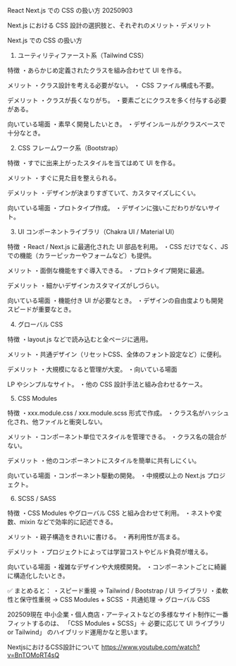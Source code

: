 React Next.js での CSS の扱い方 20250903

Next.js における CSS 設計の選択肢と、それぞれのメリット・デメリット

Next.js での CSS の扱い方
1. ユーティリティファースト系（Tailwind CSS）

特徴
・あらかじめ定義されたクラスを組み合わせて UI を作る。

 メリット
・クラス設計を考える必要がない。
・ CSS ファイル構成も不要。

デメリット
・クラスが長くなりがち。
・要素ごとにクラスを多く付与する必要がある。

向いている場面
・素早く開発したいとき。
・デザインルールがクラスベースで十分なとき。

2. CSS フレームワーク系（Bootstrap）

特徴
・すでに出来上がったスタイルを当てはめて UI を作る。

メリット
・すぐに見た目を整えられる。

デメリット
・デザインが決まりすぎていて、カスタマイズしにくい。

向いている場面
・プロトタイプ作成。
・デザインに強いこだわりがないサイト。

3. UI コンポーネントライブラリ（Chakra UI / Material UI）

特徴
・React / Next.js に最適化された UI 部品を利用。
・CSS だけでなく、JS での機能（カラーピッカーやフォームなど）も提供。

メリット
・面倒な機能をすぐ導入できる。
・プロトタイプ開発に最適。

デメリット
・細かいデザインカスタマイズがしづらい。

向いている場面
・機能付き UI が必要なとき。
・デザインの自由度よりも開発スピードが重要なとき。

4. グローバル CSS

特徴
・layout.js などで読み込むと全ページに適用。

メリット
・共通デザイン（リセットCSS、全体のフォント設定など）に便利。

デメリット
・大規模になると管理が大変。
・向いている場面

LP やシンプルなサイト。
・他の CSS 設計手法と組み合わせるケース。

5. CSS Modules

特徴
・xxx.module.css / xxx.module.scss 形式で作成。
・クラス名がハッシュ化され、他ファイルと衝突しない。

メリット
・コンポーネント単位でスタイルを管理できる。
・クラス名の競合がない。

デメリット
・他のコンポーネントにスタイルを簡単に共有しにくい。

向いている場面
・コンポーネント駆動の開発。
・中規模以上の Next.js プロジェクト。

6. SCSS / SASS

特徴
・CSS Modules やグローバル CSS と組み合わせて利用。
・ネストや変数、mixin などで効率的に記述できる。

メリット
・親子構造をきれいに書ける。
・再利用性が高まる。

デメリット
・プロジェクトによっては学習コストやビルド負荷が増える。

向いている場面
・複雑なデザインや大規模開発。
・コンポーネントごとに綺麗に構造化したいとき。

✅ まとめると：
・スピード重視 → Tailwind / Bootstrap / UI ライブラリ
・柔軟性と保守性重視 → CSS Modules + SCSS
・共通処理 → グローバル CSS

202509現在
中小企業・個人商店・アーティストなどの多様なサイト制作に一番フィットするのは、
「CSS Modules + SCSS」＋ 必要に応じて UI ライブラリ or Tailwind」
のハイブリッド運用かなと思います。

NextjsにおけるCSS設計について
https://www.youtube.com/watch?v=BnTOMoRT4sQ